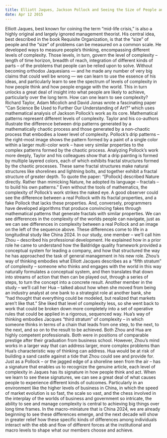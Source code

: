 ```yaml
---
title: Elliott Jaques, Jackson Pollock and Seeing the Size of People and Problems
date: Apr 12 2015
---
```


Elliott Jaques, best known for coining the term “mid-life crisis,” is also a highly original and largely ignored management theorist. His central idea, best described in the book Requisite Organization, is that the “size” of people and the “size” of problems can be measured on a common scale. He developed ways to measure people’s thinking, encompassing different levels of complexity. Those levels, in turn, govern the level of complexity – length of time horizon, breadth of reach, integration of different kinds of parts – of the problems that people can be relied upon to solve. Without becoming orthodox Jaquesians — and he made any number of very big claims that could well be wrong — we can learn to use the essence of his ideas, and particularly learn to see the spectrum of levels of complexity in how people think and how people engage with the world. This in turn unlocks a great deal of insight into what people are likely to achieve, particularly over the long term. How can one learn to see complexity? Richard Taylor, Adam Micolich and David Jonas wrote a fascinating paper “Can Science Be Used to Further Our Understanding of Art?” which uses mathematical analysis of Jackson Pollock’s work as its core. Mathematical patterns represent different levels of complexity. Taylor and his co-authors illustrate the difference between drip patterns generated by a mathematically chaotic process and those generated by a non-chaotic process that embodies a lower level of complexity. Pollock’s drip patterns – the right-most image shows the pattern formed by a paint of a single color within a larger multi-color work – have very similar properties to the complex patterns formed by the chaotic process. Analyzing Pollock’s work more deeply, Taylor and his colleagues show that a drip painting is formed by multiple layered colors, each of which exhibits fractal structures formed by the chaotic processes. These same fractal structures make natural structures like shorelines and lightning bolts, and together exhibit a fractal structure of greater depth. To quote the paper: “[Pollock] described Nature directly. Rather than mimicking Nature, he adopted its language – fractals – to build his own patterns.” Even without the tools of mathematics, the complexity of Pollock’s work strikes the naked eye. A good observer could see the difference between a real Pollock with its fractal properties, and a fake Pollock that lacks these properties. And, conversely, programmers have developed algorithms that produce convincing fakes through mathematical patterns that generate fractals with similar properties. We can see differences in the complexity of the worlds people can navigate, just as we can see differences in complexity between a real Pollock and an image on the left of the sequence above. These differences come to life in a longitudinal study like China 2024. In our study, one member – we’ll call him Zhou – described his professional development. He explained how in a prior role he came to understand how the Baldridge quality framework provided a conceptual system for leading a company, and how that structured the way he has approached the task of general management in his new role. Zhou’s way of thinking embodies what Elliott Jacques describes as a “fifth stratum” of complexity – someone who thinks and engages with the world in this way naturally formulates a conceptual system, and then translates that down into streams of action that then can be played out, through a series of steps, to turn the concept into a concrete result. Another member in the study – we’ll call her Hua – talked about how when she moved from being an industry analyst at one bank to a strategist role at another bank, she “had thought that everything could be modeled, but realized that markets aren’t like that.” She liked that level of complexity less, so she went back to work that could be broken down more completely into a set of operative rules that could be applied in a rigorous, sequenced way. Hua’s way of thinking embodies Jacques “third stratum” of complexity – in which someone thinks in terms of a chain that leads from one step, to the next, to the next, and so on to the result to be achieved. Both Zhou and Hua are highly competent professionals. Both were in positions of comparable prestige after their graduation from business school. However, Zhou’s mind works in a larger way that can address larger, more complex problems than Hua’s characteristic way of thinking can address. Hua would be at risk of building a sand castle against a tide that Zhou could see and provide for. Just as a Pollock – or the jagged edge of a shoreline seen from the air – has a signature that enables us to recognize the genuine article, each level of complexity in Jaques has its signature in how people think and act. When we learn to see these signatures, we can see a great deal of what causes people to experience different kinds of outcomes. Particularly in an environment like the higher levels of business in China, in which the speed of market evolution is so fast, the scale so vast, and the chess involved in the interplay of the worlds of business and government so intricate, the ability to see and manage complexity is central to achieving big things over long time frames. In the macro-miniature that is China 2024, we are already beginning to see these differences emerge, and the next decade will show in greater relief how these specific kinds of differences among individuals interact with the ebb and flow of different forces at the institutional and macro levels to shape what our members choose and achieve.
